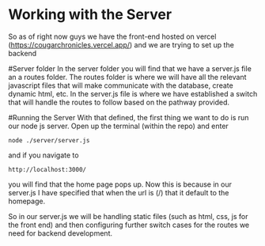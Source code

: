 # Working with the Server
So as of right now guys we have the front-end hosted on vercel (https://cougarchronicles.vercel.app/) and we are trying to set up the backend

#Server folder
In the server folder you will find that we have a server.js file an a routes folder. The routes folder is where we will have all the relevant javascript files that
will make communicate with the database, create dynamic html, etc. In the server.js file is where we have established a switch that will handle the routes to follow based on
the pathway provided. 

#Running the Server
With that defined, the first thing we want to do is run our node js server. Open up the terminal (within the repo) and enter 
```
node ./server/server.js
```
and if you navigate to 
```
http://localhost:3000/
```
you will find that the home page pops up. Now this is because in our server.js I have specified that when the url is (/) that it default to the homepage.

So in our server.js we will be handling static files (such as html, css, js for the front end) and then configuring further switch cases for the routes we need for 
backend development. 
